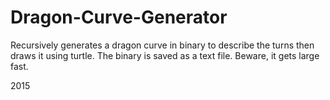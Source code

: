 # Dragon-Curve-Generator
Recursively generates a dragon curve in binary to describe the turns then draws it using turtle. The binary is saved as a text file. Beware, it gets large fast.

2015
